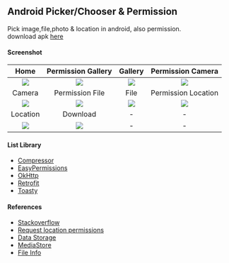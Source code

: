 ## Android Picker/Chooser & Permission ##

Pick image,file,photo & location in android, also permission.  
download apk [here](https://www.dropbox.com/s/socl0u7v93p6ayo)

#### Screenshot ####
| Home | Permission Gallery | Gallery  | Permission Camera |
| :---: | :---: |:---:| :---: |
| ![](https://images2.imgbox.com/0c/34/amR5inir_o.png) | ![](https://images2.imgbox.com/30/21/X7AUK3QZ_o.png) | ![](https://images2.imgbox.com/85/8d/gon4dI7N_o.png) | ![](https://images2.imgbox.com/84/f1/HuADVrB0_o.png) |
| Camera | Permission File | File  | Permission Location |
| ![](https://images2.imgbox.com/63/c7/Gs7MQAN8_o.png) | ![](https://images2.imgbox.com/b5/05/iqGltMPd_o.png) | ![](https://images2.imgbox.com/ec/fa/YlO83VfW_o.png) | ![](https://images2.imgbox.com/01/cd/PJcM33Yo_o.png) |
| Location | Download | - | - |
| ![](https://images2.imgbox.com/98/16/9AHqvG9u_o.png) | ![](https://images2.imgbox.com/6c/d9/NBClsPFm_o.png) | - | - |

#### List Library ####
- [Compressor](https://github.com/zetbaitsu/Compressor)
- [EasyPermissions](https://github.com/googlesamples/easypermissions)
- [OkHttp](https://github.com/square/okhttp)
- [Retrofit](https://github.com/square/retrofit)
- [Toasty](https://github.com/GrenderG/Toasty)

#### References ####
- [Stackoverflow](https://stackoverflow.com/a/65763144/3559183)
- [Request location permissions](https://developer.android.com/training/location/permissions)
- [Data Storage](https://developer.android.com/training/data-storage)
- [MediaStore](https://developer.android.com/reference/android/provider/MediaStore)
- [File Info](https://developer.android.com/training/secure-file-sharing/retrieve-info)
